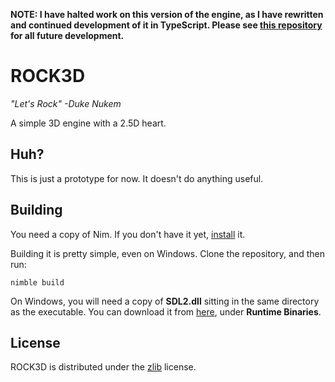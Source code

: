 **NOTE: I have halted work on this version of the engine, as I have rewritten and continued development of it in TypeScript.  Please see [this repository](https://github.com/AlexMax/rock3d.js/) for all future development.**

# ROCK3D

*"Let's Rock" -Duke Nukem*

A simple 3D engine with a 2.5D heart.

## Huh?

This is just a prototype for now.  It doesn't do anything useful.

## Building

You need a copy of Nim.  If you don't have it yet, [install][1] it.

Building it is pretty simple, even on Windows.  Clone the repository, and then run:

    nimble build

On Windows, you will need a copy of **SDL2.dll** sitting in the same directory as the executable.  You can download it from [here][2], under **Runtime Binaries**.

[1]: https://nim-lang.org/install.html
[2]: https://www.libsdl.org/download-2.0.php

## License

ROCK3D is distributed under the [zlib][3] license.

[3]: https://choosealicense.com/licenses/zlib/
